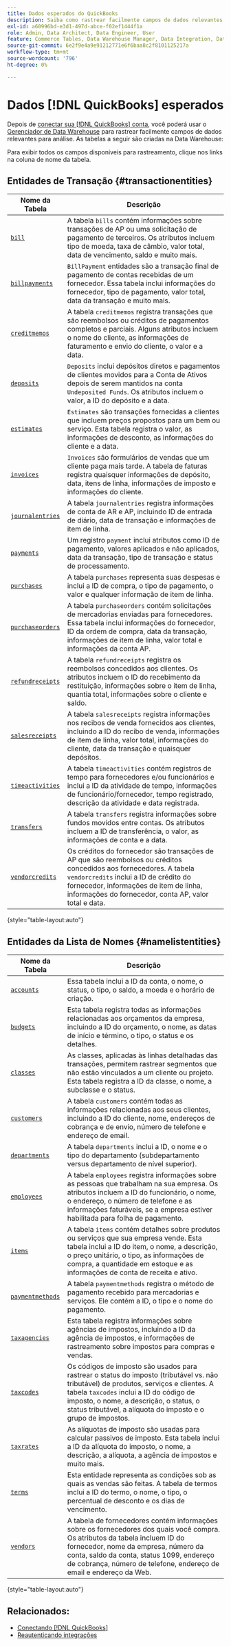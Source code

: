 ```yaml
---
title: Dados esperados do QuickBooks
description: Saiba como rastrear facilmente campos de dados relevantes para análise.
exl-id: a60996bd-e3d1-497d-abce-f02ef1444f1a
role: Admin, Data Architect, Data Engineer, User
feature: Commerce Tables, Data Warehouse Manager, Data Integration, Data Import/Export
source-git-commit: 6e2f9e4a9e91212771e6f6baa8c2f8101125217a
workflow-type: tm+mt
source-wordcount: '796'
ht-degree: 0%

---
```


# Dados [!DNL QuickBooks] esperados

Depois de [conectar sua [!DNL QuickBooks] conta](../../../data-analyst/importing-data/integrations/quickbooks.md), você poderá usar o [Gerenciador de Data Warehouse](../../../data-analyst/data-warehouse-mgr/tour-dwm.md) para rastrear facilmente campos de dados relevantes para análise. As tabelas a seguir são criadas na Data Warehouse:

Para exibir todos os campos disponíveis para rastreamento, clique nos links na coluna de nome da tabela.

## Entidades de Transação {#transactionentities}

| **Nome da Tabela** | **Descrição** |
|-----|-----|
| [`bill`](https://developer.intuit.com/app/developer/qbo/docs/api/accounting/all-entities/Bill) | A tabela `bills` contém informações sobre transações de AP ou uma solicitação de pagamento de terceiros. Os atributos incluem tipo de moeda, taxa de câmbio, valor total, data de vencimento, saldo e muito mais. |
| [`billpayments`](https://developer.intuit.com/app/developer/qbo/docs/api/accounting/all-entities/BillPayment) | `BillPayment` entidades são a transação final de pagamento de contas recebidas de um fornecedor. Essa tabela inclui informações do fornecedor, tipo de pagamento, valor total, data da transação e muito mais. |
| [`creditmemos`](https://developer.intuit.com/app/developer/qbo/docs/api/accounting/all-entities/CreditMemo) | A tabela `creditmemos` registra transações que são reembolsos ou créditos de pagamentos completos e parciais. Alguns atributos incluem o nome do cliente, as informações de faturamento e envio do cliente, o valor e a data. |
| [`deposits`](https://developer.intuit.com/app/developer/qbo/docs/api/accounting/all-entities/Deposit) | `Deposits` inclui depósitos diretos e pagamentos de clientes movidos para a Conta de Ativos depois de serem mantidos na conta `Undeposited Funds`. Os atributos incluem o valor, a ID do depósito e a data. |
| [`estimates`](https://developer.intuit.com/app/developer/qbo/docs/api/accounting/all-entities/Estimate) | `Estimates` são transações fornecidas a clientes que incluem preços propostos para um bem ou serviço. Esta tabela registra o valor, as informações de desconto, as informações do cliente e a data. |
| [`invoices`](https://developer.intuit.com/app/developer/qbo/docs/api/accounting/all-entities/Invoice) | `Invoices` são formulários de vendas que um cliente paga mais tarde. A tabela de faturas registra quaisquer informações de depósito, data, itens de linha, informações de imposto e informações do cliente. |
| [`journalentries`](https://developer.intuit.com/app/developer/qbo/docs/api/accounting/all-entities/JournalEntry) | A tabela `journalentries` registra informações de conta de AR e AP, incluindo ID de entrada de diário, data de transação e informações de item de linha. |
| [`payments`](https://developer.intuit.com/app/developer/qbo/docs/api/accounting/all-entities/Payment) | Um registro `payment` inclui atributos como ID de pagamento, valores aplicados e não aplicados, data da transação, tipo de transação e status de processamento. |
| [`purchases`](https://developer.intuit.com/app/developer/qbo/docs/api/accounting/all-entities/Purchase) | A tabela `purchases` representa suas despesas e inclui a ID de compra, o tipo de pagamento, o valor e qualquer informação de item de linha. |
| [`purchaseorders`](https://developer.intuit.com/app/developer/qbo/docs/api/accounting/all-entities/PurchaseOrder) | A tabela `purchaseorders` contém solicitações de mercadorias enviadas para fornecedores. Essa tabela inclui informações do fornecedor, ID da ordem de compra, data da transação, informações de item de linha, valor total e informações da conta AP. |
| [`refundreceipts`](https://developer.intuit.com/app/developer/qbo/docs/api/accounting/all-entities/RefundReceipt) | A tabela `refundreceipts` registra os reembolsos concedidos aos clientes. Os atributos incluem o ID do recebimento da restituição, informações sobre o item de linha, quantia total, informações sobre o cliente e saldo. |
| [`salesreceipts`](https://developer.intuit.com/app/developer/qbo/docs/api/accounting/all-entities/SalesReceipt) | A tabela `salesreceipts` registra informações nos recibos de venda fornecidos aos clientes, incluindo a ID do recibo de venda, informações de item de linha, valor total, informações do cliente, data da transação e quaisquer depósitos. |
| [`timeactivities`](https://developer.intuit.com/app/developer/qbo/docs/api/accounting/all-entities/TimeActivity) | A tabela `timeactivities` contém registros de tempo para fornecedores e/ou funcionários e inclui a ID da atividade de tempo, informações de funcionário/fornecedor, tempo registrado, descrição da atividade e data registrada. |
| [`transfers`](https://developer.intuit.com/app/developer/qbo/docs/api/accounting/all-entities/Transfer) | A tabela `transfers` registra informações sobre fundos movidos entre contas. Os atributos incluem a ID de transferência, o valor, as informações de conta e a data. |
| [`vendorcredits`](https://developer.intuit.com/app/developer/qbo/docs/api/accounting/all-entities/VendorCredit) | Os créditos do fornecedor são transações de AP que são reembolsos ou créditos concedidos aos fornecedores. A tabela `vendorcredits` inclui a ID de crédito do fornecedor, informações de item de linha, informações do fornecedor, conta AP, valor total e data. |

{style="table-layout:auto"}

## Entidades da Lista de Nomes {#namelistentities}

| **Nome da Tabela** | **Descrição** |
|-----|-----|
| [`accounts`](https://developer.intuit.com/app/developer/qbo/docs/api/accounting/all-entities/Account) | Essa tabela inclui a ID da conta, o nome, o status, o tipo, o saldo, a moeda e o horário de criação. |
| [`budgets`](https://developer.intuit.com/app/developer/qbo/docs/api/accounting/all-entities/Budget) | Esta tabela registra todas as informações relacionadas aos orçamentos da empresa, incluindo a ID do orçamento, o nome, as datas de início e término, o tipo, o status e os detalhes. |
| [`classes`](https://developer.intuit.com/app/developer/qbo/docs/api/accounting/all-entities/Class) | As classes, aplicadas às linhas detalhadas das transações, permitem rastrear segmentos que não estão vinculados a um cliente ou projeto. Esta tabela registra a ID da classe, o nome, a subclasse e o status. |
| [`customers`](https://developer.intuit.com/app/developer/qbo/docs/api/accounting/all-entities/Customer) | A tabela `customers` contém todas as informações relacionadas aos seus clientes, incluindo a ID do cliente, nome, endereços de cobrança e de envio, número de telefone e endereço de email. |
| [`departments`](https://developer.intuit.com/app/developer/qbo/docs/api/accounting/all-entities/Department) | A tabela `departments` inclui a ID, o nome e o tipo do departamento (subdepartamento versus departamento de nível superior). |
| [`employees`](https://developer.intuit.com/app/developer/qbo/docs/api/accounting/all-entities/Employee) | A tabela `employees` registra informações sobre as pessoas que trabalham na sua empresa. Os atributos incluem a ID do funcionário, o nome, o endereço, o número de telefone e as informações faturáveis, se a empresa estiver habilitada para folha de pagamento. |
| [`items`](https://developer.intuit.com/app/developer/qbo/docs/api/accounting/all-entities/Item) | A tabela `items` contém detalhes sobre produtos ou serviços que sua empresa vende. Esta tabela inclui a ID do item, o nome, a descrição, o preço unitário, o tipo, as informações de compra, a quantidade em estoque e as informações de conta de receita e ativo. |
| [`paymentmethods`](https://developer.intuit.com/app/developer/qbo/docs/api/accounting/all-entities/PaymentMethod) | A tabela `paymentmethods` registra o método de pagamento recebido para mercadorias e serviços. Ele contém a ID, o tipo e o nome do pagamento. |
| [`taxagencies`](https://developer.intuit.com/app/developer/qbo/docs/api/accounting/all-entities/TaxAgency) | Esta tabela registra informações sobre agências de impostos, incluindo a ID da agência de impostos, e informações de rastreamento sobre impostos para compras e vendas. |
| [`taxcodes`](https://developer.intuit.com/app/developer/qbo/docs/api/accounting/all-entities/TaxCode) | Os códigos de imposto são usados para rastrear o status do imposto (tributável vs. não tributável) de produtos, serviços e clientes. A tabela `taxcodes` inclui a ID do código de imposto, o nome, a descrição, o status, o status tributável, a alíquota do imposto e o grupo de impostos. |
| [`taxrates`](https://developer.intuit.com/app/developer/qbo/docs/api/accounting/all-entities/TaxRate) | As alíquotas de imposto são usadas para calcular passivos de imposto. Esta tabela inclui a ID da alíquota do imposto, o nome, a descrição, a alíquota, a agência de impostos e muito mais. |
| [`terms`](https://developer.intuit.com/app/developer/qbo/docs/api/accounting/all-entities/Term) | Esta entidade representa as condições sob as quais as vendas são feitas. A tabela de termos inclui a ID do termo, o nome, o tipo, o percentual de desconto e os dias de vencimento. |
| [`vendors`](https://developer.intuit.com/app/developer/qbo/docs/api/accounting/all-entities/Vendor) | A tabela de fornecedores contém informações sobre os fornecedores dos quais você compra. Os atributos da tabela incluem ID do fornecedor, nome da empresa, número da conta, saldo da conta, status 1099, endereço de cobrança, número de telefone, endereço de email e endereço da Web. |

{style="table-layout:auto"}

## Relacionados:

* [Conectando [!DNL QuickBooks]](../integrations/quickbooks.md)
* [Reautenticando integrações](https://experienceleague.adobe.com/docs/commerce-knowledge-base/kb/how-to/mbi-reauthenticating-integrations.html?lang=pt-BR)
